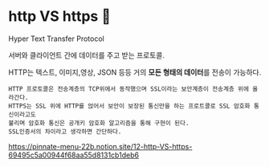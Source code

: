 # http VS https 🍕

Hyper Text Transfer Protocol

서버와 클라이언트 간에 데이터를 주고 받는 프로토콜.

HTTP는 텍스트, 이미지,영상, JSON 등등 거의 **모든 형태의 데이터**를 전송이 가능하다.

```HTTP 통신은 서버간의 보안 조치가 없어 개인정보나 비밀보호에 치명적이였다.
HTTP 프로토콜은 전송계층의 TCP위에서 동작했으며 SSL이라는 보안계층이 전송계층 위에 올라간다. 
HTTPS는 SSL 위에 HTTP를 얹어서 보안이 보장된 통신만을 하는 프로트콜로 SSL 암호화 통신이라고도
불리며 암호화 통신은 공개키 암호화 알고리즘을 통해 구현이 된다.
SSL인증서의 차이라고 생각하면 간단하다.
```
https://pinnate-menu-22b.notion.site/12-http-VS-https-69495c5a00944f68aa55d8131cb1deb6